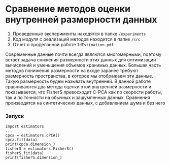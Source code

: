 # Сравнение методов оценки внутренней размерности данных

1. Проведенные эксперименты находятся в папке `/experiments`
2. Код модуля с реализаций методов находится в папке `/src`
3. Отчет о проделанной работе `IdEstimation.pdf`

Современные данные почти всегда
являются многомерными, поэтому встает задача
снижения размерности этих данных для оптимизации
вычислений и уменьшения объемов хранимых данных.
Большая часть методов понижения размерности на
входе заранее требуют размерность пространства,
в которое мы отображаем эти данные. Такую
размерность будем называть внутренней. В данной
работе сравниваются два метода оценки этой
внутренней размерности и показывается, что FisherS
превосходит C-PCA как по скорости работы, так и
по точности на обычных и зашумленных данных.
Сравнения производятся на синтетических данных, с
добавлением шума и без него

### Запуск

```
import estimators  
...
cpca = estimators.cPCA()  
cpca.fit(data)  
print(cpca.dimension_)  
fisherS = estimators.FisherS()  
fisherS.fit(data)  
print(fisherS.dimension_)
```
